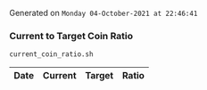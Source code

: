 Generated on `Monday 04-October-2021 at 22:46:41`

### Current to Target Coin Ratio
`current_coin_ratio.sh`

Date|Current|Target|Ratio
---|---|---|---
